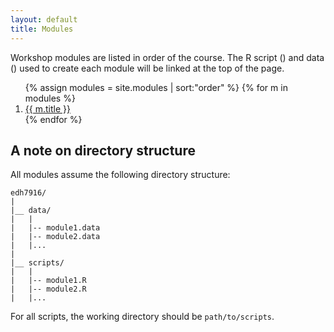 ```yaml
---
layout: default
title: Modules
---
```


Workshop modules are listed in order of the course. The R script
(<span><i class="fas fa-code"></i></span>) and data (<span><i
class="fas fa-database"></i></span>) used to create each module will be
linked at the top of the page. 

<ol class="modules">
{% assign modules = site.modules | sort:"order"  %}
{% for m in modules %}
	<li>
		<a href="{{ m.url | prepend: site.baseurl }}.html">{{ m.title }}</a>
	</li>
{% endfor %}
</ol>

## A note on directory structure

All modules assume the following directory structure:

```
edh7916/
|
|__ data/
|   |
|   |-- module1.data
|   |-- module2.data
|   |...
|
|__ scripts/
|   |
|   |-- module1.R
|   |-- module2.R
|   |...
```

For all scripts, the working directory should be `path/to/scripts`.
